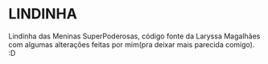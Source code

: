 # LINDINHA
Lindinha das Meninas SuperPoderosas, código fonte da Laryssa Magalhães com algumas alterações feitas por mim(pra deixar mais parecida comigo). :D
